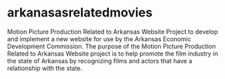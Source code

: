 # arkanasasrelatedmovies
Motion Picture Production Related to Arkansas Website Project to develop and implement a new website for use by the Arkansas Economic Development Commission. The purpose of the Motion Picture Production Related to Arkansas Website project is to help promote the film industry in the state of Arkansas by recognizing films and actors that have a relationship with the state. 
